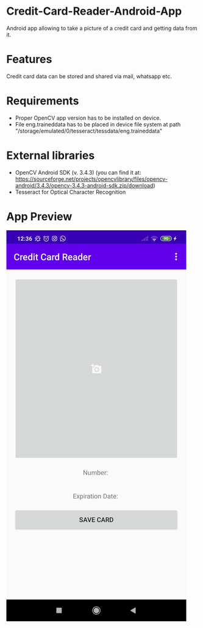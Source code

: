 # Credit-Card-Reader-Android-App
Android app allowing to take a picture of a credit card and getting data from it.

# Features
Credit card data can be stored and shared via mail, whatsapp etc. 

# Requirements
* Proper OpenCV app version has to be installed on device.  
* File eng.traineddata has to be placed in device file system at path "/storage/emulated/0/tesseract/tessdata/eng.traineddata"

# External libraries
* OpenCV Android SDK (v. 3.4.3) (you can find it at: https://sourceforge.net/projects/opencvlibrary/files/opencv-android/3.4.3/opencv-3.4.3-android-sdk.zip/download)   
* Tesseract for Optical Character Recognition

# App Preview
![Screen](AppScreen.jpeg)
